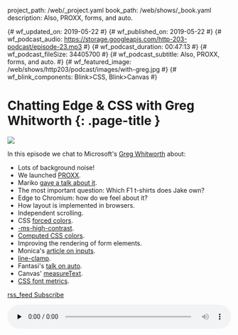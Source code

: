project_path: /web/_project.yaml
book_path: /web/shows/_book.yaml
description: Also, PROXX, forms, and auto.

{# wf_updated_on: 2019-05-22 #}
{# wf_published_on: 2019-05-22 #}
{# wf_podcast_audio: https://storage.googleapis.com/http-203-podcast/episode-23.mp3 #}
{# wf_podcast_duration: 00:47:13 #}
{# wf_podcast_fileSize: 34405700 #}
{# wf_podcast_subtitle: Also, PROXX, forms, and auto. #}
{# wf_featured_image: /web/shows/http203/podcast/images/with-greg.jpg #}
{# wf_blink_components: Blink>CSS, Blink>Canvas #}

# Chatting Edge & CSS with Greg Whitworth {: .page-title }

<img src="/web/shows/http203/podcast/images/with-greg.jpg" class="attempt-right">

In this episode we chat to Microsoft's [Greg Whitworth](https://twitter.com/gregwhitworth) about:

* Lots of background noise!
* We launched [PROXX](https://proxx.app).
* Mariko [gave a talk about it](https://www.youtube.com/watch?v=w8P5HLxcIO4).
* The most important question: Which F1 t-shirts does Jake own?
* Edge to Chromium: how do we feel about it?
* How layout is implemented in browsers.
* Independent scrolling.
* CSS [forced colors](https://drafts.csswg.org/css-color-adjust-1/#forced).
* [-ms-high-contrast](https://www.gwhitworth.com/blog/2017/04/how-to-use-ms-high-contrast/).
* [Computed CSS colors](https://drafts.csswg.org/css-color-4/#resolve-color-values).
* Improving the rendering of form elements.
* Monica's [article on inputs](https://meowni.ca/posts/a-story-about-input/).
* [line-clamp](https://css-tricks.com/almanac/properties/l/line-clamp/).
* Fantasi's [talk on auto](https://vimeo.com/channels/cssday/134597090).
* Canvas'
  [measureText](https://html.spec.whatwg.org/multipage/canvas.html#dom-context-2d-measuretext).
* [CSS font metrics](https://github.com/w3c/css-houdini-drafts/tree/master/font-metrics-api).

<a href="http://feeds.feedburner.com/Http203Podcast">
  <span class="material-icons">rss_feed</span>
  Subscribe
</a>

<audio style="width: 100%" src="https://storage.googleapis.com/http-203-podcast/episode-23.mp3"
controls preload="none"></audio>

